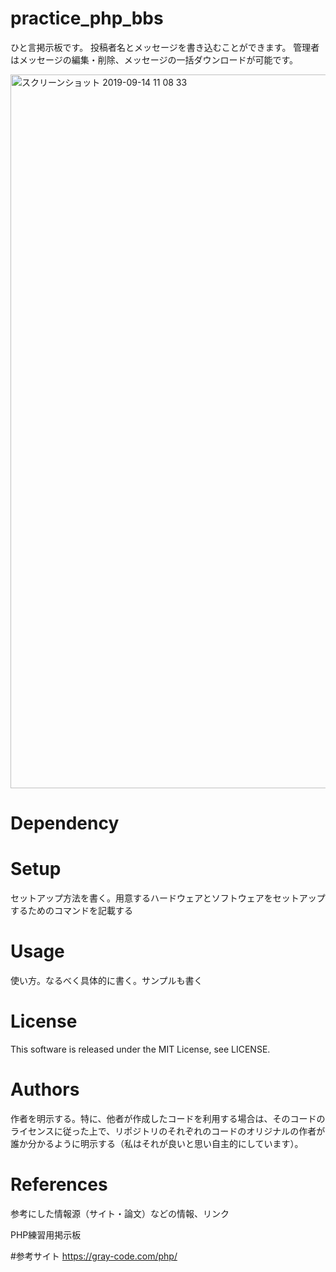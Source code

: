# practice_php_bbs
ひと言掲示板です。
投稿者名とメッセージを書き込むことができます。
管理者はメッセージの編集・削除、メッセージの一括ダウンロードが可能です。

<img width="1142" alt="スクリーンショット 2019-09-14 11 08 33" src="https://user-images.githubusercontent.com/48795394/64902319-38794200-d6e0-11e9-9be1-239ed3ab2fe2.png">

# Dependency


# Setup
セットアップ方法を書く。用意するハードウェアとソフトウェアをセットアップするためのコマンドを記載する

# Usage
使い方。なるべく具体的に書く。サンプルも書く

# License
This software is released under the MIT License, see LICENSE.

# Authors
作者を明示する。特に、他者が作成したコードを利用する場合は、そのコードのライセンスに従った上で、リポジトリのそれぞれのコードのオリジナルの作者が誰か分かるように明示する（私はそれが良いと思い自主的にしています）。

# References
参考にした情報源（サイト・論文）などの情報、リンク


PHP練習用掲示板

#参考サイト
https://gray-code.com/php/
